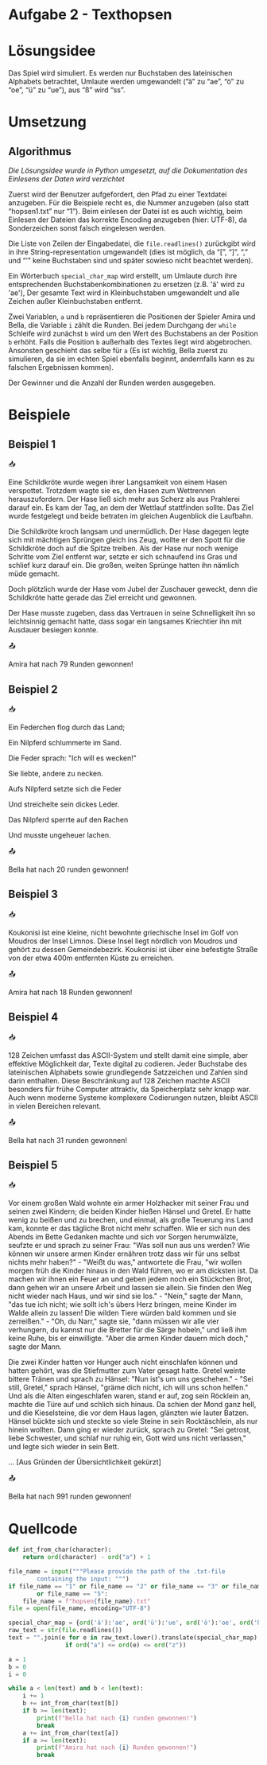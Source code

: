 # Aufgabe 2 - Texthopsen

# Lösungsidee

Das Spiel wird simuliert. Es werden nur Buchstaben des lateinischen Alphabets betrachtet, Umlaute werden umgewandelt (”ä” zu “ae”, “ö” zu “oe”, “ü” zu “ue”), aus “ß” wird “ss”.

# Umsetzung

## Algorithmus

*Die Lösungsidee wurde in Python umgesetzt, auf die Dokumentation des Einlesens der Daten wird verzichtet*

Zuerst wird der Benutzer aufgefordert, den Pfad zu einer Textdatei anzugeben. Für die Beispiele recht es, die Nummer anzugeben (also statt “hopsen1.txt” nur “1”). Beim einlesen der Datei ist es auch wichtig, beim Einlesen der Dateien das korrekte Encoding anzugeben (hier: UTF-8), da Sonderzeichen sonst falsch eingelesen werden.

Die Liste von Zeilen der Eingabedatei, die `file.readlines()` zurückgibt wird in ihre String-representation umgewandelt (dies ist möglich, da “[”, “]”, “,” und “’” keine Buchstaben sind und später sowieso nicht beachtet werden).

Ein Wörterbuch `special_char_map` wird erstellt, um Umlaute durch ihre entsprechenden Buchstabenkombinationen zu ersetzen (z.B. 'ä' wird zu 'ae'), Der gesamte Text wird in Kleinbuchstaben umgewandelt und alle Zeichen außer Kleinbuchstaben entfernt.

Zwei Variablen, `a` und `b` repräsentieren die Positionen der Spieler Amira und Bella, die Variable `i` zählt die Runden. Bei jedem Durchgang der `while` Schleife wird zunächst `b` wird um den Wert des Buchstabens an der Position `b` erhöht. Falls die Position `b` außerhalb des Textes liegt wird abgebrochen. Ansonsten geschieht das selbe für `a` (Es ist wichtig, Bella zuerst zu simulieren, da sie im echten Spiel ebenfalls beginnt, andernfalls kann es zu falschen Ergebnissen kommen).

Der Gewinner und die Anzahl der Runden werden ausgegeben.

# Beispiele

## Beispiel 1

<aside>
📥

Eine Schildkröte wurde wegen ihrer Langsamkeit von einem Hasen verspottet. Trotzdem wagte sie es, den Hasen zum Wettrennen herauszufordern. Der Hase ließ sich mehr aus Scherz als aus Prahlerei darauf ein. Es kam der Tag, an dem der Wettlauf stattfinden sollte. Das Ziel wurde festgelegt und beide betraten im gleichen Augenblick die Laufbahn.

Die Schildkröte kroch langsam und unermüdlich. Der Hase dagegen legte sich mit mächtigen Sprüngen gleich ins Zeug, wollte er den Spott für die Schildkröte doch auf die Spitze treiben. Als der Hase nur noch wenige Schritte vom Ziel entfernt war, setzte er sich schnaufend ins Gras und schlief kurz darauf ein. Die großen, weiten Sprünge hatten ihn nämlich müde gemacht.

Doch plötzlich wurde der Hase vom Jubel der Zuschauer geweckt, denn die Schildkröte hatte gerade das Ziel erreicht und gewonnen.

Der Hase musste zugeben, dass das Vertrauen in seine Schnelligkeit ihn so leichtsinnig gemacht hatte, dass sogar ein langsames Kriechtier ihn mit Ausdauer besiegen konnte.

</aside>

<aside>
📤

Amira hat nach 79 Runden gewonnen!

</aside>

## Beispiel 2

<aside>
📥

Ein Federchen flog durch das Land;

Ein Nilpferd schlummerte im Sand.

Die Feder sprach: "Ich will es wecken!"

Sie liebte, andere zu necken.

Aufs Nilpferd setzte sich die Feder

Und streichelte sein dickes Leder.

Das Nilpferd sperrte auf den Rachen

Und musste ungeheuer lachen.

</aside>

<aside>
📤

Bella hat nach 20 runden gewonnen!

</aside>

## Beispiel 3

<aside>
📥

Koukonisi ist eine kleine, nicht bewohnte griechische Insel im Golf von Moudros der Insel Limnos. Diese Insel liegt nördlich von Moudros und gehört zu dessen Gemeindebezirk. Koukonisi ist über eine befestigte Straße von der etwa 400m entfernten Küste zu erreichen.

</aside>

<aside>
📤

Amira hat nach 18 Runden gewonnen!

</aside>

## Beispiel 4

<aside>
📥

128 Zeichen umfasst das ASCII-System und stellt damit eine simple, aber effektive Möglichkeit dar, Texte digital zu codieren. Jeder Buchstabe des lateinischen Alphabets sowie grundlegende Satzzeichen und Zahlen sind darin enthalten. Diese Beschränkung auf 128 Zeichen machte ASCII besonders für frühe Computer attraktiv, da Speicherplatz sehr knapp war. Auch wenn moderne Systeme komplexere Codierungen nutzen, bleibt ASCII in vielen Bereichen relevant.

</aside>

<aside>
📤

Bella hat nach 31 runden gewonnen!

</aside>

## Beispiel 5

<aside>
📥

Vor einem großen Wald wohnte ein armer Holzhacker mit seiner Frau und seinen zwei Kindern; die beiden Kinder hießen Hänsel und Gretel. Er hatte wenig zu beißen und zu brechen, und einmal, als große Teuerung ins Land kam, konnte er das tägliche Brot nicht mehr schaffen. Wie er sich nun des Abends im Bette Gedanken machte und sich vor Sorgen herumwälzte, seufzte er und sprach zu seiner Frau: "Was soll nun aus uns werden? Wie können wir unsere armen Kinder ernähren trotz dass wir für uns selbst nichts mehr haben?" - "Weißt du was," antwortete die Frau, "wir wollen morgen früh die Kinder hinaus in den Wald führen, wo er am dicksten ist. Da machen wir ihnen ein Feuer an und geben jedem noch ein Stückchen Brot, dann gehen wir an unsere Arbeit und lassen sie allein. Sie finden den Weg nicht wieder nach Haus, und wir sind sie los." - "Nein," sagte der Mann, "das tue ich nicht; wie sollt ich's übers Herz bringen, meine Kinder im Walde allein zu lassen! Die wilden Tiere würden bald kommen und sie zerreißen." - "Oh, du Narr," sagte sie, "dann müssen wir alle vier verhungern, du kannst nur die Bretter für die Särge hobeln," und ließ ihm keine Ruhe, bis er einwilligte. "Aber die armen Kinder dauern mich doch," sagte der Mann.

Die zwei Kinder hatten vor Hunger auch nicht einschlafen können und hatten gehört, was die Stiefmutter zum Vater gesagt hatte. Gretel weinte bittere Tränen und sprach zu Hänsel: "Nun ist's um uns geschehen." - "Sei still, Gretel," sprach Hänsel, "gräme dich nicht, ich will uns schon helfen." Und als die Alten eingeschlafen waren, stand er auf, zog sein Röcklein an, machte die Türe auf und schlich sich hinaus. Da schien der Mond ganz hell, und die Kieselsteine, die vor dem Haus lagen, glänzten wie lauter Batzen. Hänsel bückte sich und steckte so viele Steine in sein Rocktäschlein, als nur hinein wollten. Dann ging er wieder zurück, sprach zu Gretel: "Sei getrost, liebe Schwester, und schlaf nur ruhig ein, Gott wird uns nicht verlassen," und legte sich wieder in sein Bett.

… [Aus Gründen der Übersichtlichkeit gekürzt]

</aside>

<aside>
📤

Bella hat nach 991 runden gewonnen!

</aside>

# Quellcode

```python
def int_from_char(character):
    return ord(character) - ord("a") + 1

file_name = input("""Please provide the path of the .txt-file 
		containing the input: """)
if file_name == "1" or file_name == "2" or file_name == "3" or file_name == "4" 
		or file_name == "5":
    file_name = f"hopsen{file_name}.txt"
file = open(file_name, encoding="UTF-8")

special_char_map = {ord('ä'):'ae', ord('ü'):'ue', ord('ö'):'oe', ord('ß'):'ss'}
raw_text = str(file.readlines())
text = "".join(e for e in raw_text.lower().translate(special_char_map) 
				if ord("a") <= ord(e) <= ord("z"))

a = 1
b = 0
i = 0

while a < len(text) and b < len(text):
    i += 1
    b += int_from_char(text[b])
    if b >= len(text):
        print(f"Bella hat nach {i} runden gewonnen!")
        break
    a += int_from_char(text[a])
    if a >= len(text):
        print(f"Amira hat nach {i} Runden gewonnen!")
        break

```